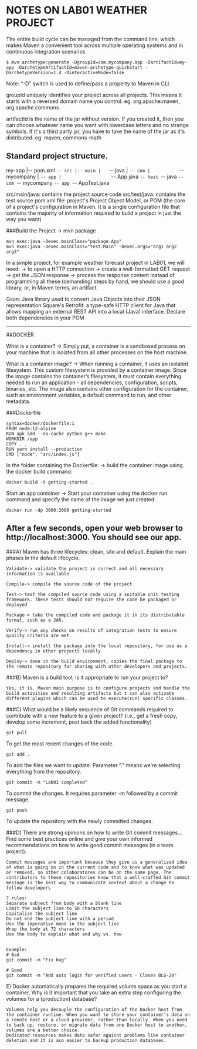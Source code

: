 # NOTES ON LAB01 WEATHER PROJECT

The entire build cycle can be managed from the command line, which makes Maven a convenient tool across multiple operating systems and in continuous integration scenarios
```
$ mvn archetype:generate -DgroupId=com.mycompany.app -DartifactId=my-app -DarchetypeArtifactId=maven-archetype-quickstart -DarchetypeVersion=1.4 -DinteractiveMode=false
```

Note: “-D” switch is used to define/pass a property to Maven in CLI.

groupId uniquely identifies your project across all projects. This means it starts with a reversed domain name you control. eg. org.apache.maven, org.apache.commons

artifactId is the name of the jar without version. 
If you created it, then you can choose whatever name you want with lowercase letters and no strange symbols. If it's a third party jar, you have to take the name of the jar as it's distributed.
eg. maven, commons-math

## Standard project structure.
my-app
|-- pom.xml
`-- src
    |-- main
    |   `-- java
    |       `-- com
    |           `-- mycompany
    |               `-- app
    |                   `-- App.java
    `-- test
        `-- java
            `-- com
                `-- mycompany
                    `-- app
                        `-- AppTest.java
                        	
src/main/java: contains the project source code
src/test/java: contains the test source
pom.xml file: project's Project Object Model, or POM (the core of a project's configuration in Maven. It is a single configuration file that contains the majority of information required to build a project in just the way you want)

###Build the Project -> mvn package
```
mvn exec:java -Dexec.mainClass="package.App"
mvn exec:java -Dexec.mainClass="test.Main" -Dexec.args="arg1 arg2 arg3"
```

In a simple project, for example weather forecast project in LAB01, we will need:
 -> to open a HTTP connection
 -> create a well-formatted GET request
 -> get the JSON response
 -> process the response content
 Instead of programming all these (demanding) steps by hand, we should use a good library, or, in Maven terms, an artifact.

Gson: Java library used to convert Java Objects into their JSON representation
Square's Retrofit: a type-safe HTTP client for Java that allows mapping an external REST API into a local (Java) interface.
Declare both dependencies in your POM

---------------------------------------------------------------------------------------------------------------------------

##DOCKER

What is a container?
 -> Simply put, a container is a sandboxed process on your machine that is isolated from all other processes on the host machine.
 
What is a container image?
 -> When running a container, it uses an isolated filesystem. This custom filesystem is provided by a container image. Since the image contains the container’s filesystem, it must contain everything needed to run an application - all dependencies, configuration, scripts, binaries, etc. The image also contains other configuration for the container, such as environment variables, a default command to run, and other metadata.
 
###Dockerfile 
```
syntax=docker/dockerfile:1
FROM node:12-alpine
RUN apk add --no-cache python g++ make
WORKDIR /app
COPY . .
RUN yarn install --production
CMD ["node", "src/index.js"]
```

In the folder containing the Dockerfile:
 -> build the container image using the docker build command: 
```
docker build -t getting-started .
```
 
Start an app container
 -> Start your container using the docker run command and specify the name of the image we just created: 
```
docker run -dp 3000:3000 getting-started
```

After a few seconds, open your web browser to http://localhost:3000. You should see our app.
----------------------------------------------------------------------------------------------------------------------------

###A) Maven has three lifecycles: clean, site and default. Explain the main phases in the default lifecycle.
```
Validate-> validate the project is correct and all necessary information is available

Compile-> compile the source code of the project

Test-> test the compiled source code using a suitable unit testing framework. These tests should not require the code be packaged or deployed

Package-> take the compiled code and package it in its distributable format, such as a JAR.

Verify-> run any checks on results of integration tests to ensure quality criteria are met

Install-> install the package into the local repository, for use as a dependency in other projects locally

Deploy-> done in the build environment, copies the final package to the remote repository for sharing with other developers and projects.
```

###B) Maven is a build tool; is it appropriate to run your project to?
```
Yes, it is. Maven main purpose is to configure projects and handle the build activities and resulting artifacts but t can also activate different plugins which can be used to execute(run) specific classes.
```

###C) What would be a likely sequence of Git commands required to contribute with a new feature to a given project? (i.e., get a fresh copy, develop some increment, post back the added functionality)
```
git pull
```
To get the most recent changes of the code.

```
git add .
```
To add the files we want to update.
Parameter "." means we're selecting everything from the repository.

```
git commit -m "Lab01 completed"
```
To commit the changes. It requires parameter -m followed by a commit message.

```
git push
```
To update the repository with the newly committed changes.

###D) There are strong opinions on how to write Git commit messages… Find some best practices online and give your own informed recommendations on how to write good commit messages (in a team project).
```
Commit messages are important because they give us a generalized idea of what is going on in the current code and to know what was updated or removed, so other colaboratores can be on the same page. The contributors to these repositories know that a well-crafted Git commit message is the best way to communicate context about a change to fellow developers

7 rules:
Separate subject from body with a blank line
Limit the subject line to 50 characters
Capitalize the subject line
Do not end the subject line with a period
Use the imperative mood in the subject line
Wrap the body at 72 characters
Use the body to explain what and why vs. how


Example:
# Bad
git commit -m "Fix bug"

# Good
git commit -m "Add auto login for verified users - Closes BLG-20"

```

E) Docker automatically prepares the required volume space as you start a container. Why is it important that you take an extra step configuring the volumes for a 
(production) database?
```
Volumes help you decouple the configuration of the Docker host from the container runtime. When you want to store your container's data on a remote host or a cloud provider, rather than locally. When you need to back up, restore, or migrate data from one Docker host to another, volumes are a better choice.
Dedicated resources makes data safer agaisnt problems like container deletion and it is aso easier to backup production databases.
```
